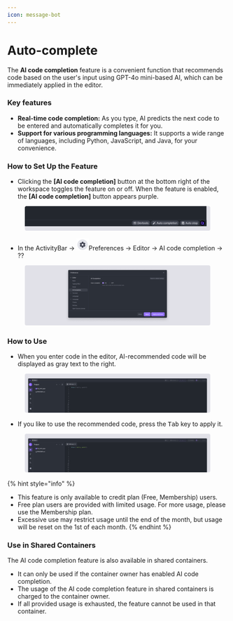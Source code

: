 ```yaml
---
icon: message-bot
---
```


# Auto-complete

The **AI code completion** feature is a convenient function that recommends code based on the user's input using GPT-4o mini-based AI, which can be immediately applied in the editor.

### Key features <a href="#key-features" id="key-features"></a>

* **Real-time code completion:** As you type, AI predicts the next code to be entered and automatically completes it for you.
* **Support for various programming languages:** It supports a wide range of languages, including Python, JavaScript, and Java, for your convenience.

### How to Set Up the Feature <a href="#how-to-set-up-the-feature" id="how-to-set-up-the-feature"></a>

* Clicking the **\[AI code completion]** button at the bottom right of the workspace toggles the feature on or off. When the feature is enabled, the **\[AI code completion]** button appears purple.

<figure><img src="../../.gitbook/assets/Auto-complete_01.png" alt=""><figcaption></figcaption></figure>

* In the ActivityBar → ![](<../../.gitbook/assets/new_setting (5).png>)Preferences → Editor → AI code completion → ??

<figure><img src="../../.gitbook/assets/Auto-complete_02.png" alt=""><figcaption></figcaption></figure>

### How to Use <a href="#how-to-use" id="how-to-use"></a>

* When you enter code in the editor, AI-recommended code will be displayed as gray text to the right.

<figure><img src="../../.gitbook/assets/Auto-complete_01 (1).png" alt=""><figcaption></figcaption></figure>

* If you like to use the recommended code, press the <kbd>Tab</kbd> key to apply it.

<figure><img src="../../.gitbook/assets/Auto-complete_02 (1).png" alt=""><figcaption></figcaption></figure>

{% hint style="info" %}
* This feature is only available to credit plan (Free, Membership) users.
* Free plan users are provided with limited usage. For more usage, please use the Membership plan.
* Excessive use may restrict usage until the end of the month, but usage will be reset on the 1st of each month.
{% endhint %}

### Use in Shared Containers <a href="#use-in-shared-containers" id="use-in-shared-containers"></a>

The AI code completion feature is also available in shared containers.

* It can only be used if the container owner has enabled AI code completion.
* The usage of the AI code completion feature in shared containers is charged to the container owner.
* If all provided usage is exhausted, the feature cannot be used in that container.
